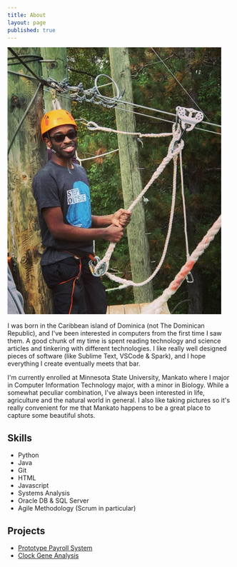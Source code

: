 ```yaml
---
title: About
layout: page
published: true
---
```

![Profile Image](/assets/images/zip-lining.png)

<p>I was born in the Caribbean island of Dominica (not The Dominican Republic), and I've been interested in computers from the first time I saw them. A good chunk of my time is spent reading technology and science articles and tinkering with different technologies. I like really well designed pieces of software (like Sublime Text, VSCode & Spark), and I hope everything I create eventually meets that bar.</p>

<p>I'm currently enrolled at Minnesota State University, Mankato where I major in Computer Information Technology major, with a minor in Biology. While a somewhat peculiar combination, I've always been interested in life, agriculture and the natural world in general. I also like taking pictures so it's really convenient for me that Mankato happens to be a great place to capture some beautiful shots.</p>

<h2>Skills</h2>

<ul class="skill-list">
	<li>Python</li>
	<li>Java</li>
	<li>Git</li>
	<li>HTML</li>
	<li>Javascript</li>
	<li>Systems Analysis</li>
	<li>Oracle DB & SQL Server</li>
	<li>Agile Methodology (Scrum in particular)</li>
</ul>

<h2>Projects</h2>

<ul>
	<li><a href="/prototype-payroll-system">Prototype Payroll System</a></li>
	<li><a href="/Clock-Gene-Analysis">Clock Gene Analysis</a></li>
</ul>
